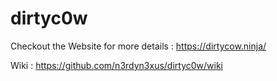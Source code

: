 # dirtyc0w

Checkout the Website for more details : https://dirtycow.ninja/

Wiki : https://github.com/n3rdyn3xus/dirtyc0w/wiki
